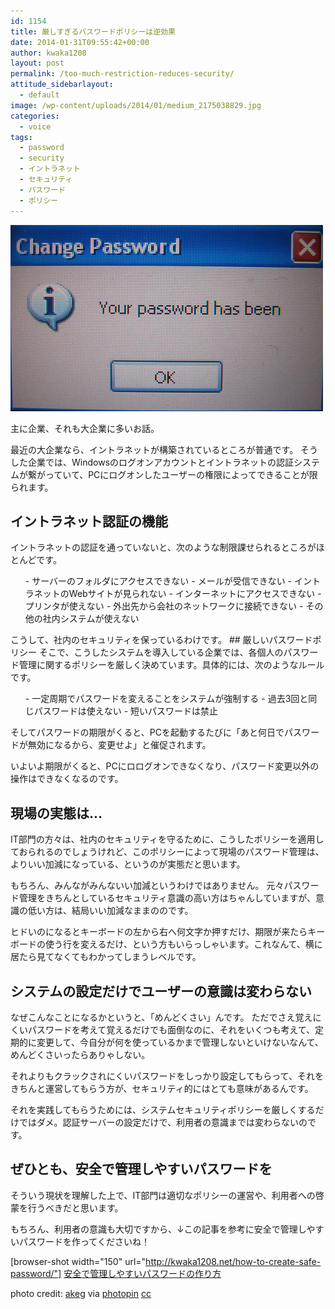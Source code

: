 ```yaml
---
id: 1154
title: 厳しすぎるパスワードポリシーは逆効果
date: 2014-01-31T09:55:42+00:00
author: kwaka1208
layout: post
permalink: /too-much-restriction-reduces-security/
attitude_sidebarlayout:
  - default
image: /wp-content/uploads/2014/01/medium_2175038829.jpg
categories:
  - voice
tags:
  - password
  - security
  - イントラネット
  - セキュリティ
  - パスワード
  - ポリシー
---
```

![password have to be changed](/assets/images/2014/01/medium_2175038829.jpg)

主に企業、それも大企業に多いお話。

最近の大企業なら、イントラネットが構築されているところが普通です。
そうした企業では、Windowsのログオンアカウントとイントラネットの認証システムが繋がっていて、PCにログオンしたユーザーの権限によってできることが限られます。
## イントラネット認証の機能
イントラネットの認証を通っていないと、次のような制限課せられるところがほとんどです。
<ul>
- サーバーのフォルダにアクセスできない
- メールが受信できない
- イントラネットのWebサイトが見られない
- インターネットにアクセスできない
- プリンタが使えない
- 外出先から会社のネットワークに接続できない
- その他の社内システムが使えない
</ul>
こうして、社内のセキュリティを保っているわけです。
## 厳しいパスワードポリシー
そこで、こうしたシステムを導入している企業では、各個人のパスワード管理に関するポリシーを厳しく決めています。具体的には、次のようなルールです。
<ul>
- 一定周期でパスワードを変えることをシステムが強制する
- 過去3回と同じパスワードは使えない
- 短いパスワードは禁止
</ul>
そしてパスワードの期限がくると、PCを起動するたびに「あと何日でパスワードが無効になるから、変更せよ」と催促されます。

いよいよ期限がくると、PCにロログオンできなくなり、パスワード変更以外の操作はできなくなるのです。
## 現場の実態は...
IT部門の方々は、社内のセキュリティを守るために、こうしたポリシーを適用しておられるのでしょうけれど、このポリシーによって現場のパスワード管理は、よりいい加減になっている、というのが実態だと思います。

もちろん、みんながみんないい加減というわけではありません。
元々パスワード管理をきちんとしているセキュリティ意識の高い方はちゃんしていますが、意識の低い方は、結局いい加減なままののです。

ヒドいのになるとキーボードの左から右へ何文字か押すだけ、期限が来たらキーボードの使う行を変えるだけ、という方もいらっしゃいます。これなんて、横に居たら見てなくてもわかってしまうレベルです。
## システムの設定だけでユーザーの意識は変わらない
なぜこんなことになるかというと、「めんどくさい」んです。
ただでさえ覚えにくいパスワードを考えて覚えるだけでも面倒なのに、それをいくつも考えて、定期的に変更して、今自分が何を使っているかまで管理しないといけないなんて、めんどくさいったらありゃしない。

それよりもクラックされにくいパスワードをしっかり設定してもらって、それをきちんと運営してもらう方が、セキュリティ的にはとても意味があるんです。

それを実践してもらうためには、システムセキュリティポリシーを厳しくするだけではダメ。認証サーバーの設定だけで、利用者の意識までは変わらないのです。
## ぜひとも、安全で管理しやすいパスワードを
そういう現状を理解した上で、IT部門は適切なポリシーの運営や、利用者への啓蒙を行うべきだと思います。

もちろん、利用者の意識も大切ですから、↓この記事を参考に安全で管理しやすいパスワードを作ってくださいね！

[browser-shot width="150" url="http://kwaka1208.net/how-to-create-safe-password/"] 
[安全で管理しやすいパスワードの作り方](http://kwaka1208.net/how-to-create-safe-password/)

photo credit: [akeg](http://www.flickr.com/photos/akeg/2175038829/) via [photopin](http://photopin.com) [cc](http://creativecommons.org/licenses/by-sa/2.0/)